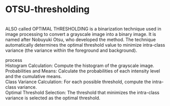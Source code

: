 # OTSU-thresholding
<br>
ALSO called OPTIMAL THRESHOLDING  is a binarization technique used in image processing to convert a grayscale image into a binary image. It is named after Nobuyuki Otsu, who developed the method. The technique automatically determines the optimal threshold value to minimize intra-class variance (the variance within the foreground and background).
<br>

process
<br>
Histogram Calculation: Compute the histogram of the grayscale image.
<br>
Probabilities and Means: Calculate the probabilities of each intensity level and the cumulative means.
<br>
Class Variance Calculation: For each possible threshold, compute the intra-class variance.
<br>
Optimal Threshold Selection: The threshold that minimizes the intra-class variance is selected as the optimal threshold.
